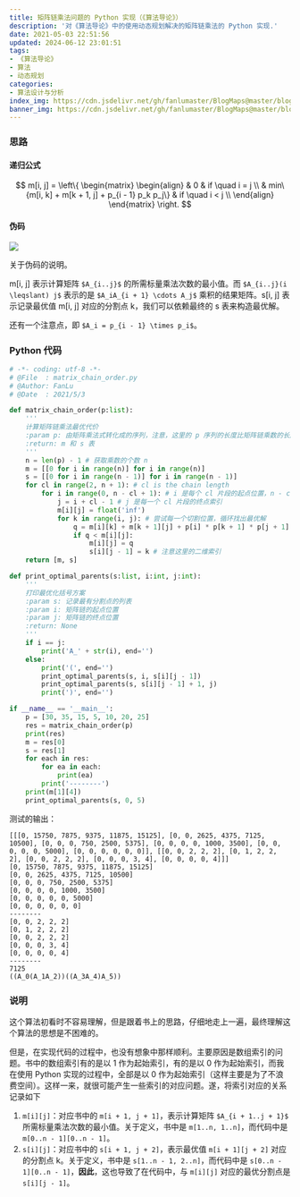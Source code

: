 ```yaml
---
title: 矩阵链乘法问题的 Python 实现（《算法导论》）
description: '对《算法导论》中的使用动态规划解决的矩阵链乘法的 Python 实现.'
date: 2021-05-03 22:51:56
updated: 2024-06-12 23:01:51
tags:
- 《算法导论》
- 算法
- 动态规划
categories:
- 算法设计与分析
index_img: https://cdn.jsdelivr.net/gh/fanlumaster/BlogMaps@master/blogs/pictures/20210527222908.png
banner_img: https://cdn.jsdelivr.net/gh/fanlumaster/BlogMaps@master/blogs/pictures/20210527222908.png
---
```


### 思路

#### 递归公式

$$
m[i, j] = 
\left\{
\begin{matrix}
\begin{align}
& 0 & if \quad i = j \\
& min\{m[i, k] + m[k + 1, j] + p_{i - 1} p_k p_j\} & if \quad i < j \\
\end{align}
\end{matrix}
\right.
$$

#### 伪码

![](https://cdn.jsdelivr.net/gh/fanlumaster/BlogMaps@master/blogs/pictures/20210601000955.png)

关于伪码的说明。

m[i, j] 表示计算矩阵 `$A_{i..j}$` 的所需标量乘法次数的最小值。而 `$A_{i..j}(i \leqslant) j$` 表示的是 `$A_iA_{i + 1} \cdots A_j$` 乘积的结果矩阵。s[i, j] 表示记录最优值 m[i, j] 对应的分割点 k，我们可以依赖最终的 s 表来构造最优解。

还有一个注意点，即 `$A_i = p_{i - 1} \times p_i$`。

### Python 代码

```py
# -*- coding: utf-8 -*-
# @File  : matrix_chain_order.py
# @Author: FanLu
# @Date  : 2021/5/3

def matrix_chain_order(p:list):
    '''
    计算矩阵链乘法最优代价
    :param p: 由矩阵乘法式转化成的序列，注意，这里的 p 序列的长度比矩阵链乘数的长度要多一
    :return: m 和 s 表
    '''
    n = len(p) - 1 # 获取乘数的个数 n
    m = [[0 for i in range(n)] for i in range(n)]
    s = [[0 for i in range(n - 1)] for i in range(n - 1)]
    for cl in range(2, n + 1): # cl is the chain length
        for i in range(0, n - cl + 1): # i 是每个 cl 片段的起点位置，n - cl + 1 是最后一个 cl 片段的终点位置
            j = i + cl - 1 # j 是每一个 cl 片段的终点索引
            m[i][j] = float('inf')
            for k in range(i, j): # 尝试每一个切割位置，循环找出最优解
                q = m[i][k] + m[k + 1][j] + p[i] * p[k + 1] * p[j + 1] # p[i] 和书中的 p[i - 1] 对应
                if q < m[i][j]:
                    m[i][j] = q
                    s[i][j - 1] = k # 注意这里的二维索引
    return [m, s]

def print_optimal_parents(s:list, i:int, j:int):
    '''
    打印最优化括号方案
    :param s: 记录最有分割点的列表
    :param i: 矩阵链的起点位置
    :param j: 矩阵链的终点位置
    :return: None
    '''
    if i == j:
        print('A_' + str(i), end='')
    else:
        print('(', end='')
        print_optimal_parents(s, i, s[i][j - 1])
        print_optimal_parents(s, s[i][j - 1] + 1, j)
        print(')', end='')

if __name__ == '__main__':
    p = [30, 35, 15, 5, 10, 20, 25]
    res = matrix_chain_order(p)
    print(res)
    m = res[0]
    s = res[1]
    for each in res:
        for ea in each:
            print(ea)
        print('--------')
    print(m[1][4])
    print_optimal_parents(s, 0, 5)
```

测试的输出：

```
[[[0, 15750, 7875, 9375, 11875, 15125], [0, 0, 2625, 4375, 7125, 10500], [0, 0, 0, 750, 2500, 5375], [0, 0, 0, 0, 1000, 3500], [0, 0, 0, 0, 0, 5000], [0, 0, 0, 0, 0, 0]], [[0, 0, 2, 2, 2], [0, 1, 2, 2, 2], [0, 0, 2, 2, 2], [0, 0, 0, 3, 4], [0, 0, 0, 0, 4]]]
[0, 15750, 7875, 9375, 11875, 15125]
[0, 0, 2625, 4375, 7125, 10500]
[0, 0, 0, 750, 2500, 5375]
[0, 0, 0, 0, 1000, 3500]
[0, 0, 0, 0, 0, 5000]
[0, 0, 0, 0, 0, 0]
--------
[0, 0, 2, 2, 2]
[0, 1, 2, 2, 2]
[0, 0, 2, 2, 2]
[0, 0, 0, 3, 4]
[0, 0, 0, 0, 4]
--------
7125
((A_0(A_1A_2))((A_3A_4)A_5))
```

### 说明

这个算法初看时不容易理解，但是跟着书上的思路，仔细地走上一遍，最终理解这个算法的思想是不困难的。

但是，在实现代码的过程中，也没有想象中那样顺利。主要原因是数组索引的问题。书中的数组索引有的是以 1 作为起始索引，有的是以 0 作为起始索引，而我在使用 Python 实现的过程中，全部是以 0 作为起始索引（这样主要是为了不浪费空间）。这样一来，就很可能产生一些索引的对应问题。遂，将索引对应的关系记录如下

1. `m[i][j]`：对应书中的 `m[i + 1, j + 1]`，表示计算矩阵 `$A_{i + 1..j + 1}$` 所需标量乘法次数的最小值。关于定义，书中是 `m[1..n, 1..n]`，而代码中是 `m[0..n - 1][0..n - 1]`。
2. `s[i][j]`：对应书中的 `s[i + 1, j + 2]`，表示最优值 `m[i + 1][j + 2]` 对应的分割点 k。关于定义，书中是 `s[1..n - 1, 2..n]`，而代码中是 `s[0..n - 1][0..n - 1]`，**因此**，这也导致了在代码中，与 `m[i][j]` 对应的最优分割点是 `s[i][j - 1]`。

